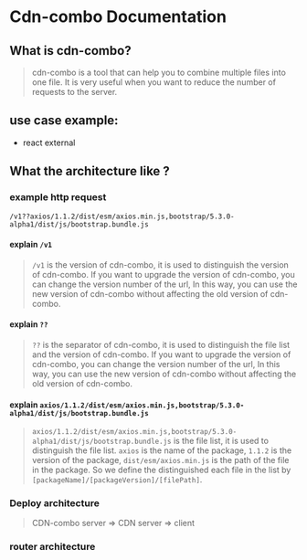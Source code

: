 # Cdn-combo Documentation


## What is cdn-combo?
> cdn-combo is a tool that can help you to combine multiple files into one file. It is very useful when you want to reduce the number of requests to the server.


## use case example:
- react external


## What the architecture like ?
### example http request
```
/v1??axios/1.1.2/dist/esm/axios.min.js,bootstrap/5.3.0-alpha1/dist/js/bootstrap.bundle.js
```

#### explain `/v1`
> `/v1` is the version of cdn-combo, it is used to distinguish the version of cdn-combo. If you want to upgrade the version of cdn-combo, you can change the version number of the url, In this way, you can use the new version of cdn-combo without affecting the old version of cdn-combo.


#### explain `??`
> `??` is the separator of cdn-combo, it is used to distinguish the file list and the version of cdn-combo. If you want to upgrade the version of cdn-combo, you can change the version number of the url, In this way, you can use the new version of cdn-combo without affecting the old version of cdn-combo.


#### explain `axios/1.1.2/dist/esm/axios.min.js,bootstrap/5.3.0-alpha1/dist/js/bootstrap.bundle.js`
> `axios/1.1.2/dist/esm/axios.min.js,bootstrap/5.3.0-alpha1/dist/js/bootstrap.bundle.js` is the file list, it is used to distinguish the file list. `axios` is the name of the package, `1.1.2` is the version of the package, `dist/esm/axios.min.js` is the path of the file in the package. So we define the distinguished each file in the list by `[packageName]/[packageVersion]/[filePath]`.


### Deploy architecture
> CDN-combo server => CDN server => client


### router architecture
```


```
